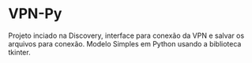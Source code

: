# VPN-Py

Projeto inciado na Discovery, interface para conexão da VPN e salvar os arquivos para conexão. Modelo Simples em Python usando a biblioteca
tkinter.

